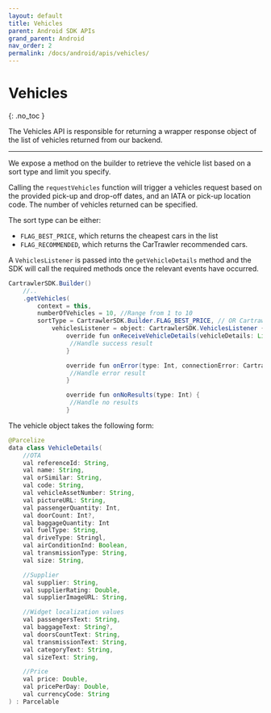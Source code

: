 ```yaml
---
layout: default
title: Vehicles
parent: Android SDK APIs
grand_parent: Android
nav_order: 2
permalink: /docs/android/apis/vehicles/
---
```


# Vehicles

{: .no_toc }

The Vehicles API is responsible for returning a wrapper response object of the list of vehicles returned from our backend. 

---

We expose a method on the builder to retrieve the vehicle list based on a sort type and limit you specify.

Calling the `requestVehicles` function will trigger a vehicles request based on the provided pick-up and drop-off dates, and an IATA or pick-up location code. The number of vehicles returned can be specified.

The sort type can be either:
- `FLAG_BEST_PRICE`, which returns the cheapest cars in the list
- `FLAG_RECOMMENDED`, which returns the CarTrawler recommended cars.

A `VehiclesListener` is passed into the `getVehicleDetails` method and the SDK will call the required methods once the relevant events have occurred.

```java
CartrawlerSDK.Builder()
    //..
    .getVehicles(
        context = this,
        numberOfVehicles = 10, //Range from 1 to 10
        sortType = CartrawlerSDK.Builder.FLAG_BEST_PRICE, // OR CartrawlerSDK.Builder.FLAG_RECOMMENDED
            vehiclesListener = object: CartrawlerSDK.VehiclesListener {
                override fun onReceiveVehicleDetails(vehicleDetails: List<VehicleDetails>) {
                 //Handle success result
                }

                override fun onError(type: Int, connectionError: CartrawlerSDK.ConnectionError) {
                 //Handle error result
                }

                override fun onNoResults(type: Int) {
                 //Handle no results
                }
```

The vehicle object takes the following form:

```java
@Parcelize
data class VehicleDetails(
    //OTA
    val referenceId: String,
    val name: String,
    val orSimilar: String,
    val code: String,
    val vehicleAssetNumber: String,
    val pictureURL: String,
    val passengerQuantity: Int,
    val doorCount: Int?,
    val baggageQuantity: Int
    val fuelType: String,
    val driveType: Stringl,
    val airConditionInd: Boolean,
    val transmissionType: String,
    val size: String,

    //Supplier
    val supplier: String,
    val supplierRating: Double,
    val supplierImageURL: String,

    //Widget localization values
    val passengersText: String,
    val baggageText: String?,
    val doorsCountText: String,
    val transmissionText: String,
    val categoryText: String,
    val sizeText: String,

    //Price
    val price: Double,
    val pricePerDay: Double,
    val currencyCode: String
) : Parcelable
```